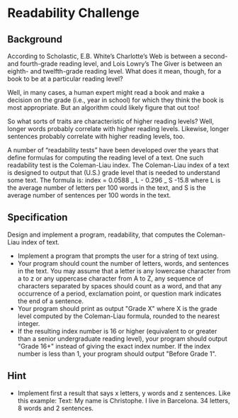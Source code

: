 # Readability Challenge

## Background

According to Scholastic, E.B. White’s Charlotte’s Web is between a second- and fourth-grade reading level, and Lois Lowry’s The Giver is between an eighth- and twelfth-grade reading level. What does it mean, though, for a book to be at a particular reading level?

Well, in many cases, a human expert might read a book and make a decision on the grade (i.e., year in school) for which they think the book is most appropriate. But an algorithm could likely figure that out too!

So what sorts of traits are characteristic of higher reading levels? Well, longer words probably correlate with higher reading levels. Likewise, longer sentences probably correlate with higher reading levels, too.

A number of “readability tests” have been developed over the years that define formulas for computing the reading level of a text. One such readability test is the Coleman-Liau index. The Coleman-Liau index of a text is designed to output that (U.S.) grade level that is needed to understand some text. The formula is:
index = 0.0588 _ L - 0.296 _ S -15.8
where L is the average number of letters per 100 words in the text, and S is the average number of sentences per 100 words in the text.

## Specification

Design and implement a program, readability, that computes the Coleman-Liau index of text.

- Implement a program that prompts the user for a string of text using.
- Your program should count the number of letters, words, and sentences in the text. You may assume that a letter is any lowercase character from a to z or any uppercase character from A to Z, any sequence of characters separated by spaces should count as a word, and that any occurrence of a period, exclamation point, or question mark indicates the end of a sentence.
- Your program should print as output "Grade X" where X is the grade level computed by the Coleman-Liau formula, rounded to the nearest integer.
- If the resulting index number is 16 or higher (equivalent to or greater than a senior undergraduate reading level), your program should output "Grade 16+" instead of giving the exact index number. If the index number is less than 1, your program should output "Before Grade 1".

## Hint

- Implement first a result that says x letters, y words and z sentences. Like this example:
  Text: My name is Christophe. I live in Barcelona.
  34 letters, 8 words and 2 sentences.
